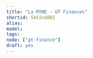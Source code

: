 ```yaml
---
title: "La MYNE - GT Finances"
shortid: Sk5Ind8BZ
alias:
model:
tags:
node: ["gt-finance"]
draft: yes
---
```

